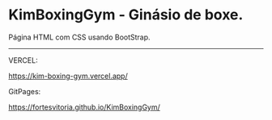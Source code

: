 # KimBoxingGym - Ginásio de boxe.
Página HTML com CSS usando BootStrap.

----

VERCEL:

https://kim-boxing-gym.vercel.app/


GitPages:

https://fortesvitoria.github.io/KimBoxingGym/
